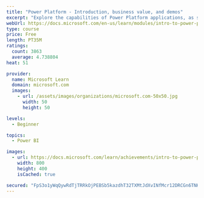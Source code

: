 ```yaml
---
title: "Power Platform - Introduction, business value, and demos"
excerpt: "Explore the capabilities of Power Platform applications, as seen in demonstrations and customer case studies."
webUrl: https://docs.microsoft.com/en-us/learn/modules/intro-to-power-platform-mba/
type: course
price: Free
length: PT35M
ratings:
  count: 3863
  average: 4.738804
heat: 51

provider:
  name: Microsoft Learn
  domain: microsoft.com
  images:
    - url: /assets/images/organizations/microsoft.com-50x50.jpg
      width: 50
      height: 50

levels:
  - Beginner

topics:
  - Power BI

images:
  - url: https://docs.microsoft.com/learn/achievements/intro-to-power-platform-social.png
    width: 800
    height: 400
    isCached: true

secured: "FpS3o1yWqQywRdTjTRRkOjPEBSb5kazdhT32TXMtJdXvINfMcr12DRCGn6TNKDFqNXavuTITlgMWO/ZRryGNmEGK1ZeFnE/GwFXQtz2vvrJ+gM1XGYNn+beEjl7UhH0cavsOKxbLkl63WqSpoFJhr4rN/9lE3qOiXiYcpVkeeTCXt7gANIkbGQW4jsxF/f9RF7WDq9WaYnJ7Agd793PvSFi3/50o4Dk2/27dFTXPrSTTj76wlwQxoaViItR2UrxaFGvhgrX+HOavJDUQCc5orLxtHlEL08va5b8oWRiWFTEl32VArlZjSFE4M76x4WbJkHqRW36bIP6pNwfJ4Z39q/Mo7LfkmPM0cXRsOMTYs/zGv274dqYcqLj5cbe5FfwLzyoclgw98KLCJVQ7wPRtYzJglbinxxSJ7RCNZA3knBg=;BS92B+cNsjzqjx2/JUJ9+A=="
---
```



